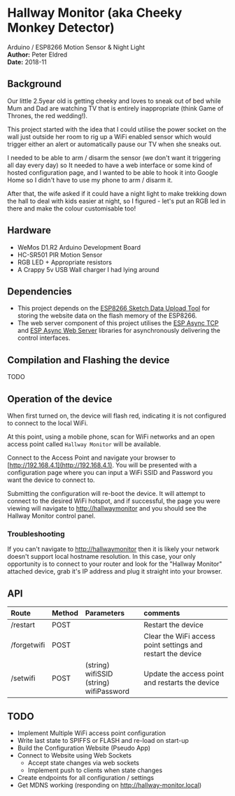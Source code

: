 # Hallway Monitor (aka Cheeky Monkey Detector)
Arduino / ESP8266 Motion Sensor & Night Light\
**Author:** Peter Eldred\
**Date:** 2018-11

## Background
Our little 2.5year old is getting cheeky and loves to sneak out of bed while Mum and Dad are watching TV that is entirely inappropriate (think Game of Thrones, the red wedding!).

This project started with the idea that I could utilise the power socket on the wall just outside her room to rig up a WiFi enabled sensor which would trigger either an alert or automatically pause our TV when she sneaks out.

I needed to be able to arm / disarm the sensor (we don't want it triggering all day every day) so It needed to have a web interface or some kind of hosted configuration page, and I wanted to be able to hook it into Google Home so I didn't have to use my phone to arm / disarm it.

After that, the wife asked if it could have a night light to make trekking down the hall to deal with kids easier at night, so I figured - let's put an RGB led in there and make the colour customisable too!

## Hardware
- WeMos D1.R2 Arduino Development Board
- HC-SR501 PIR Motion Sensor
- RGB LED + Appropriate resistors
- A Crappy 5v USB Wall charger I had lying around

## Dependencies
- This project depends on the [ESP8266 Sketch Data Upload Tool](http://esp8266.github.io/Arduino/versions/2.0.0/doc/filesystem.html) for storing the website data on the flash memory of the ESP8266.
- The web server component of this project utilises the [ESP Async TCP](https://github.com/me-no-dev/ESPAsyncTCP) and [ESP Async Web Server](https://github.com/me-no-dev/ESPAsyncWebServer) libraries for asynchronously delivering the control interfaces.

## Compilation and Flashing the device
TODO

## Operation of the device
When first turned on, the device will flash red, indicating it is not configured to connect to the local WiFi.

At this point, using a mobile phone, scan for WiFi networks and an open access point called `Hallway Monitor` will be available.

Connect to the Access Point and navigate your browser to [http://192.168.4.1](http://192.168.4.1). You will be presented with a configuration page where you can input a WiFi SSID and Password you want the device to connect to.

Submitting the configuration will re-boot the device. It will attempt to connect to the desired WiFi hotspot, and if successful, the page you were viewing will navigate to [http://hallwaymonitor](http://hallwaymonitor) and you should see the Hallway Monitor control panel.

### Troubleshooting
If you can't navigate to [http://hallwaymonitor](http://hallwaymonitor) then it is likely your network doesn't support local hostname resolution. In this case, your only opportunity is to connect to your router and look for the "Hallway Monitor" attached device, grab it's IP address and plug it straight into your browser.

## API
| Route | Method | Parameters | comments |
|:--- |:--- |:--- |:--- |
| /restart | POST | | Restart the device |
| /forgetwifi | POST | | Clear the WiFi access point settings and restart the device |
| /setwifi | POST | (string) wifiSSID<br/>(string) wifiPassword | Update the access point and restarts the device |

## TODO
- Implement Multiple WiFi access point configuration
- Write last state to SPIFFS or FLASH and re-load on start-up
- Build the Configuration Website (Pseudo App)
- Connect to Website using Web Sockets
    - Accept state changes via web sockets
    - Implement push to clients when state changes
- Create endpoints for all configuration / settings
- Get MDNS working (responding on http://hallway-monitor.local)